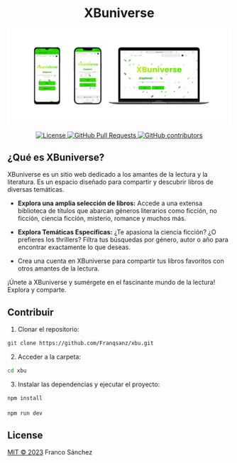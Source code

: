 <h1 align="center">XBuniverse</h1>

![XBuniverse](public/dispositivos.png)
<p align="center">
  <a aria-label="License" href="LICENSE">
    <img alt="License" src="https://img.shields.io/badge/license-MIT-brightgreen.svg">
  </a>
  <a aria-label="GitHub Pull Requests" href="">
    <img alt="GitHub Pull Requests" src="https://img.shields.io/badge/PRs-welcome-brightgreen">
  </a>
  <a aria-label="GitHub contributors" href="https://github.com/Franqsanz/xbu/graphs/contributors">
    <img alt="GitHub contributors" src="https://img.shields.io/github/contributors/Franqsanz/xbu">
  </a>
</p>

## ¿Qué es XBuniverse?

XBuniverse es un sitio web dedicado a los amantes de la lectura y la literatura. Es un espacio diseñado para compartir y descubrir libros de diversas temáticas.


* **Explora una amplia selección de libros:** Accede a una extensa biblioteca de títulos que abarcan géneros literarios como ficción, no ficción, ciencia ficción, misterio, romance y muchos más.

* **Explora Temáticas Específicas:** ¿Te apasiona la ciencia ficción? ¿O prefieres los thrillers? Filtra tus búsquedas por género, autor o año para encontrar exactamente lo que deseas.

* Crea una cuenta en XBuniverse para compartir tus libros favoritos con otros amantes de la lectura.

¡Únete a XBuniverse y sumérgete en el fascinante mundo de la lectura! Explora y comparte.

## Contribuir

1. Clonar el repositorio:

```sh
git clone https://github.com/Franqsanz/xbu.git
```

2. Acceder a la carpeta:
```sh
cd xbu
```

3. Instalar las dependencias y ejecutar el proyecto:
```sh
npm install

npm run dev
```

## License
[MIT © 2023](./LICENSE) Franco Sánchez

